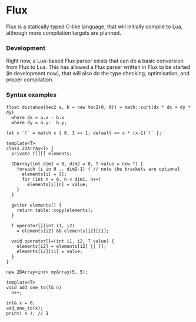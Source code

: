 # Flux

Flux is a statically typed C-like language, that will initially compile to Lua, although more compilation targets are planned.

### Development

Right now, a Lua-based Flux parser exists that can do a basic conversion from Flux to Lua.
This has allowed a Flux parser written in Flux to be started (in development now), that will also do the type checking, optimisation, and proper compilation.

### Syntax examples

```
float distance(Vec2 a, b = new Vec2(0, 0)) = math::sqrt(dx * dx + dy * dy)
  where dx = a.x - b.x
  where dy = a.y-  b.y;
```

```
let x `!` = match x { 0, 1 => 1; default => x * (x-1)`!` };
```

```
template<T>
class 2DArray<T> {
  private T[][] elements;
  
  2DArray(int dim1 = 0, dim2 = 0, T value = new T) {
    foreach (i in 0 .. dim2-1) { // note the brackets are optional
      elements[i] = [];
      for (int n = 0, n < dim1, n++)
        elements[i][n] = value;
    }
  }
  
  getter elements() {
    return table::copy(elements);
  }
  
  T operator[](int i1, i2)
    = elements[i2] && elements[i2][i1];
  
  void operator[]=(int i1, i2, T value) {
    elements[i2] = elements[i2] || [];
    elements[i2][i1] = value;
  }
}

new 2DArray<int> myArray(5, 5);
```

```
template<T>
void add_one_to(T& n)
  n++;

int& x = 0;
add_one_to(x);
print( x ); // 1
```
